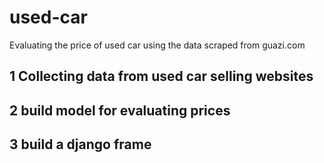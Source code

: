 # used-car
Evaluating the price of used car using the data scraped from guazi.com

## 1 Collecting data from used car selling websites
 
## 2 build model for evaluating prices

## 3 build a django frame

